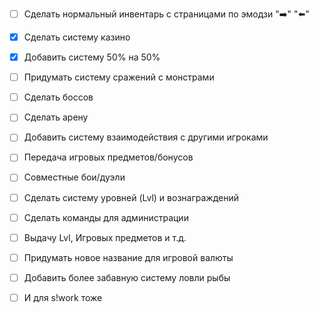   + [ ] Сделать нормальный инвентарь с страницами по эмодзи ":arrow_right:" ":arrow_left:"

  + [x] Сделать систему казино

  + [x] Добавить систему 50% на 50%

  + [ ] Придумать систему сражений с монстрами

  + [ ] Сделать боссов

  + [ ] Сделать арену

  + [ ] Добавить систему взаимодействия с другими игроками

  + [ ] Передача игровых предметов/бонусов

  + [ ] Совместные бои/дуэли

  + [ ] Сделать систему уровней (Lvl) и вознаграждений

  + [ ] Сделать команды для администрации

  + [ ] Выдачу Lvl, Игровых предметов и т.д.

  + [ ] Придумать новое название для игровой валюты

  + [ ] Добавить более забавную систему ловли рыбы

  + [ ] И для s!work тоже
